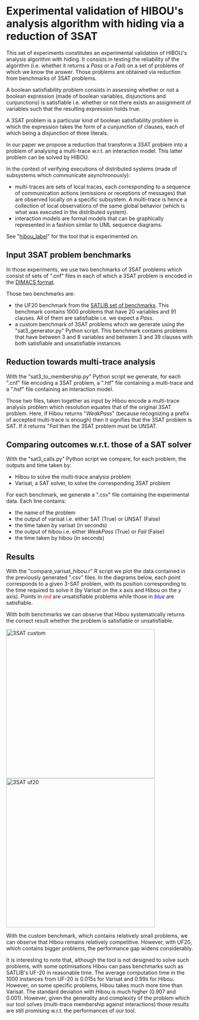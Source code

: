 
# Experimental validation of HIBOU's analysis algorithm with hiding via a reduction of 3SAT


This set of experiments constitutes an experimental validation of HIBOU's analysis algorithm with hiding.
It consists in testing the reliability of the algorithm (i.e. whether it returns a *Pass* or a *Fail*) on a set of problems of which we know the answer.
Those problems are obtained via reduction from benchmarks of 3SAT problems.

A boolean satisfiability problem consists in assessing whether or not a boolean expression (made of boolean variables, disjunctions and cunjunctions) is satisfiable i.e. whether or not there exists an assignment of variables such that the resulting expression holds true.

A 3SAT problem is a particular kind of boolean satisfiability problem in which the expression takes the form of a cunjunction of clauses, each of which being a disjunction of three literals.

In our paper we propose a reduction that transform a 3SAT problem into a problem of analysing a multi-trace w.r.t. an interaction model.
This latter problem can be solved by HIBOU.

In the context of verifying executions of distributed systems (made of subsystems which communicate asynchronously):
- multi-traces are sets of local traces, each corresponding to a sequence of communication actions (emissions or receptions of messages) that are observed locally on a specific subsystem. 
A multi-trace is hence a collection of local observations of the same global behavior (which is what was executed in the distributed system).
- interaction models are formal models that can be graphically represented in a fashion similar to UML sequence diagrams.

See "[hibou_label](https://github.com/erwanM974/hibou_label)" for the tool that is experimented on.

## Input 3SAT problem benchmarks

In those experiments, we use two benchmarks of 3SAT problems which consist of sets of ".cnf" files in each of which a 3SAT problem is encoded in the
[DIMACS format](https://people.sc.fsu.edu/~jburkardt/data/cnf/cnf.html).

Those two benchmarks are:
- the UF20 benchmark from the [SATLIB set of benchmarks](https://www.cs.ubc.ca/~hoos/SATLIB/benchm.html).
This benchmark contains 1000 problems that have 20 variables and 91 clauses. All of them are satisfiable i.e. we expect a *Pass*.
- a custom benchmark of 3SAT problems which we generate using the "sat3_generator.py" Python script.
This benchmark contains problems that have between 3 and 8 variables and between 3 and 39 clauses with both satisfiable and unsatisfiable instances

## Reduction towards multi-trace analysis

With the "sat3_to_membership.py" Python script we generate, for each ".cnf" file encoding a 3SAT problem, a ".htf" file containing a multi-trace and a ".hsf" file containing an interaction model.

Those two files, taken together as input by Hibou encode a multi-trace analysis problem which resolution equates that of the original 3SAT problem.
Here, if Hibou returns "*WeakPass*" (because recognizing a prefix of accepted multi-trace is enough) then it signifies that the 3SAT problem is SAT.
If it returns "*Fail* then the 3SAT problem must be UNSAT.

## Comparing outcomes w.r.t. those of a SAT solver

With the "sat3_calls.py" Python script we compare, for each problem, the outputs and time taken by:
- Hibou to solve the multi-trace analysis problem
- Varisat, a SAT solver, to solve the corresponding 3SAT problem

For each benchmark, we generate a ".csv" file containing the experimental data. Each line contains:
- the name of the problem
- the output of varisat i.e. either SAT (True) or UNSAT (False)
- the time taken by varisat (in seconds)
- the output of hibou i.e. either *WeakPass* (True) or *Fail* (False)
- the time taken by hibou (in seconds)

## Results

With the "compare_varisat_hibou.r" R script we plot the data contained in the previously generated ".csv" files.
In the diagrams below, each point corresponds to a given 3-SAT problem,
with its position corresponding to the time required to solve it (by Varisat on the *x* axis and Hibou on the *y* axis).
Points in <span style="color:red">*red*</span> are unsatisfiable problems while those in <span style="color:blue">*blue*</span> are satisfiable.


With both benchmarks we can observe that Hibou systematically returns the correct result whether the problem is satisfiable or unsatisfiable.

<img src="./README_images/3sat_custom.svg" alt="3SAT custom" width="400">
 

<img src="./README_images/3sat_uf20.svg" alt="3SAT uf20" width="400">


With the custom benchmark, which contains relatively small problems, we can observe that Hibou remains relatively competitive.
However, with UF20, which contains bigger problems, the performance gap widens considerably.


It is interesting to note that, although the tool is not designed to solve such problems,
with some optimisations Hibou can pass benchmarks such as SATLIB's UF-20 in reasonable time.
The average computation time in the 1000 instances from UF-20 is 0.015s for Varisat and 0.99s for Hibou.
However, on some specific problems, Hibou takes much more time than Varisat.
The standard deviation with Hibou is much higher (0.907 and 0.001).
However, given the generality and complexity of the problem which our tool solves (multi-trace membership against interactions) those results are still promising w.r.t. the performances of our tool.





